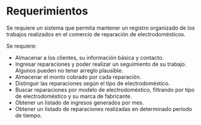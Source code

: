# Requerimientos
Se requiere un sistema que permita mantener un registro organizado de los trabajos realizados en el comercio de reparación de electrodomésticos.

Se requiere:

- Almacenar a los clientes, su información básica y contacto.
- Ingresar reparaciones y poder realizar un seguimiento de su trabajo. Algunos pueden no tener arreglo plausible.
- Almacenar el monto cobrado por cada reparación.
- Distinguir las reparaciones según el tipo de electrodoméstico.
- Buscar reparaciones por modelo de electrodoméstico, filtrando por tipo de electrodoméstico y su marca de fabricante.
- Obtener un listado de ingresos generados por mes.
- Obtener un listado de reparaciones realizadas en determinado periodo de tiempo.